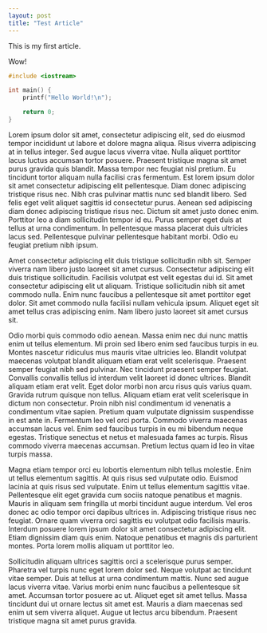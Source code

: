 ```yaml
---
layout: post
title: "Test Article"
---
```


This is my first article.

Wow!

```c
#include <iostream>

int main() {
    printf("Hello World!\n");

    return 0;
}
```
Lorem ipsum dolor sit amet, consectetur adipiscing elit, sed do eiusmod tempor incididunt ut labore et dolore magna aliqua. Risus viverra adipiscing at in tellus integer. Sed augue lacus viverra vitae. Nulla aliquet porttitor lacus luctus accumsan tortor posuere. Praesent tristique magna sit amet purus gravida quis blandit. Massa tempor nec feugiat nisl pretium. Eu tincidunt tortor aliquam nulla facilisi cras fermentum. Est lorem ipsum dolor sit amet consectetur adipiscing elit pellentesque. Diam donec adipiscing tristique risus nec. Nibh cras pulvinar mattis nunc sed blandit libero. Sed felis eget velit aliquet sagittis id consectetur purus. Aenean sed adipiscing diam donec adipiscing tristique risus nec. Dictum sit amet justo donec enim. Porttitor leo a diam sollicitudin tempor id eu. Purus semper eget duis at tellus at urna condimentum. In pellentesque massa placerat duis ultricies lacus sed. Pellentesque pulvinar pellentesque habitant morbi. Odio eu feugiat pretium nibh ipsum.

Amet consectetur adipiscing elit duis tristique sollicitudin nibh sit. Semper viverra nam libero justo laoreet sit amet cursus. Consectetur adipiscing elit duis tristique sollicitudin. Facilisis volutpat est velit egestas dui id. Sit amet consectetur adipiscing elit ut aliquam. Tristique sollicitudin nibh sit amet commodo nulla. Enim nunc faucibus a pellentesque sit amet porttitor eget dolor. Sit amet commodo nulla facilisi nullam vehicula ipsum. Aliquet eget sit amet tellus cras adipiscing enim. Nam libero justo laoreet sit amet cursus sit.

Odio morbi quis commodo odio aenean. Massa enim nec dui nunc mattis enim ut tellus elementum. Mi proin sed libero enim sed faucibus turpis in eu. Montes nascetur ridiculus mus mauris vitae ultricies leo. Blandit volutpat maecenas volutpat blandit aliquam etiam erat velit scelerisque. Praesent semper feugiat nibh sed pulvinar. Nec tincidunt praesent semper feugiat. Convallis convallis tellus id interdum velit laoreet id donec ultrices. Blandit aliquam etiam erat velit. Eget dolor morbi non arcu risus quis varius quam. Gravida rutrum quisque non tellus. Aliquam etiam erat velit scelerisque in dictum non consectetur. Proin nibh nisl condimentum id venenatis a condimentum vitae sapien. Pretium quam vulputate dignissim suspendisse in est ante in. Fermentum leo vel orci porta. Commodo viverra maecenas accumsan lacus vel. Enim sed faucibus turpis in eu mi bibendum neque egestas. Tristique senectus et netus et malesuada fames ac turpis. Risus commodo viverra maecenas accumsan. Pretium lectus quam id leo in vitae turpis massa.

Magna etiam tempor orci eu lobortis elementum nibh tellus molestie. Enim ut tellus elementum sagittis. At quis risus sed vulputate odio. Euismod lacinia at quis risus sed vulputate. Enim ut tellus elementum sagittis vitae. Pellentesque elit eget gravida cum sociis natoque penatibus et magnis. Mauris in aliquam sem fringilla ut morbi tincidunt augue interdum. Vel eros donec ac odio tempor orci dapibus ultrices in. Adipiscing tristique risus nec feugiat. Ornare quam viverra orci sagittis eu volutpat odio facilisis mauris. Interdum posuere lorem ipsum dolor sit amet consectetur adipiscing elit. Etiam dignissim diam quis enim. Natoque penatibus et magnis dis parturient montes. Porta lorem mollis aliquam ut porttitor leo.

Sollicitudin aliquam ultrices sagittis orci a scelerisque purus semper. Pharetra vel turpis nunc eget lorem dolor sed. Neque volutpat ac tincidunt vitae semper. Duis at tellus at urna condimentum mattis. Nunc sed augue lacus viverra vitae. Varius morbi enim nunc faucibus a pellentesque sit amet. Accumsan tortor posuere ac ut. Aliquet eget sit amet tellus. Massa tincidunt dui ut ornare lectus sit amet est. Mauris a diam maecenas sed enim ut sem viverra aliquet. Augue ut lectus arcu bibendum. Praesent tristique magna sit amet purus gravida.
